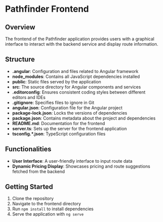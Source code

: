 # Pathfinder Frontend

## Overview
The frontend of the Pathfinder application provides users with a graphical interface to interact with the backend service and display route information.

## Structure
- **.angular**: Configuration and files related to Angular framework
- **node_modules**: Contains all JavaScript dependencies installed
- **public**: Static files served by the application
- **src**: The source directory for Angular components and services
- **.editorconfig**: Ensures consistent coding styles between different editors and IDEs
- **.gitignore**: Specifies files to ignore in Git
- **angular.json**: Configuration file for the Angular project
- **package-lock.json**: Locks the versions of dependencies
- **package.json**: Contains metadata about the project and dependencies
- **README.md**: Documentation for the frontend
- **server.ts**: Sets up the server for the frontend application
- **tsconfig.*.json**: TypeScript configuration files

## Functionalities
- **User Interface**: A user-friendly interface to input route data
- **Dynamic Pricing Display**: Showcases pricing and route suggestions fetched from the backend

## Getting Started
1. Clone the repository
2. Navigate to the frontend directory
3. Run `npm install` to install dependencies
4. Serve the application with `ng serve`